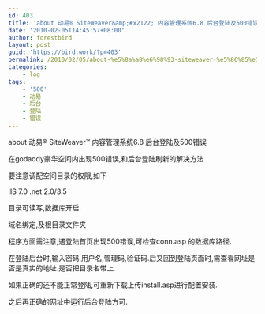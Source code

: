```yaml
---
id: 403
title: 'about 动易® SiteWeaver&amp;#x2122; 内容管理系统6.8 后台登陆及500错误'
date: '2010-02-05T14:45:57+08:00'
author: forestbird
layout: post
guid: 'https://bird.work/?p=403'
permalink: /2010/02/05/about-%e5%8a%a8%e6%98%93-siteweaver-%e5%86%85%e5%ae%b9%e7%ae%a1%e7%90%86%e7%b3%bb%e7%bb%9f6-8-%e5%90%8e%e5%8f%b0%e7%99%bb%e9%99%86%e5%8f%8a500%e9%94%99%e8%af%af-2/
categories:
    - log
tags:
    - '500'
    - 动易
    - 后台
    - 登陆
    - 错误
---
```


about 动易® SiteWeaver™ 内容管理系统6.8 后台登陆及500错误

在godaddy豪华空间内出现500错误,和后台登陆刷新的解决方法

要注意调配空间目录的权限,如下

IIS 7.0 .net 2.0/3.5

目录可读写,数据库开启.

域名绑定,及根目录文件夹

程序方面需注意,遇登陆首页出现500错误,可检查conn.asp 的数据库路径.

在登陆后台时,输入密码,用户名,管理码,验证码.后又回到登陆页面时,需查看网址是否是真实的地址.是否把目录名带上.

如果正确的还不能正常登陆,可重新下载上传install.asp进行配置安装.

之后再正确的网址中运行后台登陆方可.